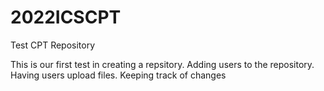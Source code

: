 # 2022ICSCPT
Test CPT Repository

This is our first test in creating a repsitory.   Adding users to the repository.   Having users upload files.  Keeping track of changes
